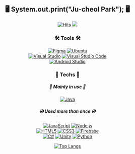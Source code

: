 <p align="center">
 <h2 align="center">🖥 System.out.print("Ju-cheol Park"); 🖥</h2>
</p>
<div align="center">

[![Hits](https://hits.seeyoufarm.com/api/count/incr/badge.svg?url=https%3A%2F%2Fgithub.com%2Fvalur628&count_bg=%230B0B0B&title_bg=%230B0B0B&icon=github.svg&icon_color=%23E7E7E7&title=Github&edge_flat=true)](https://youtu.be/dQw4w9WgXcQ)
<a href="mailto:valurauta628@gmail.com"><img src="https://img.shields.io/badge/Gmail-EA4335?style=flat-square&logo=Gmail&logoColor=white"/></a>

</div>
<div align="center">

<h3>🛠 Tools 🛠</h3>

[![Figma](https://img.shields.io/badge/Figma-F24E1E?style=for-the-badge&logo=Figma&logoColor=white)](https://www.figma.com/)
[![Ubuntu](https://img.shields.io/badge/Ubuntu-E95420?style=for-the-badge&logo=Ubuntu&logoColor=white)](https://ubuntu.com/)<br>
[![Visual Studio](https://img.shields.io/badge/Visual%20Studio-5C2D91?style=for-the-badge&logo=Visual%20Studio&logoColor=white)](https://visualstudio.microsoft.com/)
[![Visual Studio Code](https://img.shields.io/badge/Visual%20Studio%20Code-007ACC?style=for-the-badge&logo=Visual%20Studio%20Code&logoColor=white)<br>](https://code.visualstudio.com/)
[![Android Studio](https://img.shields.io/badge/Android%20Studio-1ECD6C?style=for-the-badge&logo=Android%20Studio&logoColor=white)](https://developer.android.com/)

<h3>💾 Techs 💾</h3>
<h5>📀 Mainly in use 📀</h5>

[![Java](https://img.shields.io/badge/Java-007396?style=for-the-badge&logo=OpenJDK&logoColor=white)](https://jdk.java.net/)

<h5>💿 Used more than once 💿</h5>

[![JavaScript](https://img.shields.io/badge/JavaScript-F7DF1E?style=flat-square&logo=JavaScript&logoColor=white)](https://github.com/valur628)
[![Node.js](https://img.shields.io/badge/Node.js-339933?style=flat-square&logo=Node.js&logoColor=white)](https://github.com/valur628)
<br>
[![HTML5](https://img.shields.io/badge/HTML-E34F26?style=flat-square&logo=HTML5&logoColor=white)](https://github.com/valur628)
[![CSS3](https://img.shields.io/badge/CSS-1572B6?style=flat-square&logo=CSS3&logoColor=white)](https://github.com/valur628)
[![Firebase](https://img.shields.io/badge/Firebase-FFCA28?style=flat-square&logo=Firebase&logoColor=white)](https://github.com/valur628)
<br>
[![C#](https://img.shields.io/badge/C%23-239120?style=flat-square&logo=C%20Sharp&logoColor=white)](https://github.com/valur628)
[![Unity](https://img.shields.io/badge/Unity-000000?style=flat-square&logo=Unity&logoColor=white)](https://github.com/valur628)
[![Python](https://img.shields.io/badge/Python-3776AB?style=flat-square&logo=Python&logoColor=white)](https://github.com/valur628)
<br>

[![Top Langs](https://github-readme-stats.vercel.app/api/top-langs/?username=valur628&langs_count=8&hide=c%2B%2B,CMake,ShaderLab,HLSL,GLSL,Objective%2DC)](https://github.com/valur628)

</div>
